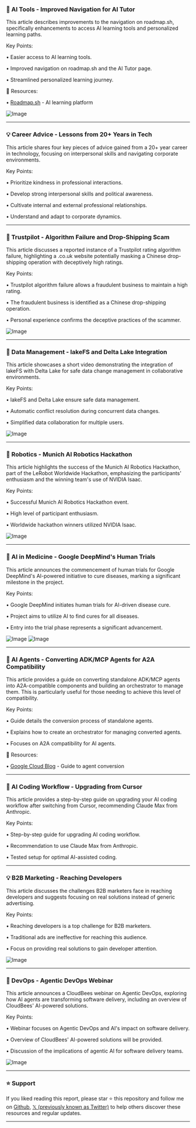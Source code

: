 ### 🚀 AI Tools - Improved Navigation for AI Tutor

This article describes improvements to the navigation on roadmap.sh, specifically enhancements to access AI learning tools and personalized learning paths.


Key Points:

• Easier access to AI learning tools.


• Improved navigation on roadmap.sh and the AI Tutor page.


• Streamlined personalized learning journey.


🔗 Resources:

• [Roadmap.sh](http://roadmap.sh) - AI learning platform


![Image](https://pbs.twimg.com/media/GvSnhlSXYAAEnb3?format=jpg&name=small)


---

### 💡 Career Advice - Lessons from 20+ Years in Tech

This article shares four key pieces of advice gained from a 20+ year career in technology, focusing on interpersonal skills and navigating corporate environments.


Key Points:

• Prioritize kindness in professional interactions.


• Develop strong interpersonal skills and political awareness.


• Cultivate internal and external professional relationships.


• Understand and adapt to corporate dynamics.



---

### 🤖 Trustpilot - Algorithm Failure and Drop-Shipping Scam

This article discusses a reported instance of a Trustpilot rating algorithm failure, highlighting a .co.uk website potentially masking a Chinese drop-shipping operation with deceptively high ratings.


Key Points:

• Trustpilot algorithm failure allows a fraudulent business to maintain a high rating.


• The fraudulent business is identified as a Chinese drop-shipping operation.


• Personal experience confirms the deceptive practices of the scammer.


![Image](https://pbs.twimg.com/media/GvSkMmHWoAEbteJ?format=jpg&name=small)


---

### 🤖 Data Management - lakeFS and Delta Lake Integration

This article showcases a short video demonstrating the integration of lakeFS with Delta Lake for safe data change management in collaborative environments.


Key Points:

• lakeFS and Delta Lake ensure safe data management.


• Automatic conflict resolution during concurrent data changes.


• Simplified data collaboration for multiple users.



![Image](https://pbs.twimg.com/amplify_video_thumb/1942318926693580800/img/57_3OwNeTkMNyzCP.jpg)


---

### 🤖 Robotics - Munich AI Robotics Hackathon

This article highlights the success of the Munich AI Robotics Hackathon, part of the LeRobot Worldwide Hackathon, emphasizing the participants' enthusiasm and the winning team's use of NVIDIA Isaac.


Key Points:

• Successful Munich AI Robotics Hackathon event.


• High level of participant enthusiasm.


• Worldwide hackathon winners utilized NVIDIA Isaac.



![Image](https://pbs.twimg.com/amplify_video_thumb/1942299763677786112/img/lQpDdFV0Q97JifoA.jpg)


---

### 🤖 AI in Medicine - Google DeepMind's Human Trials

This article announces the commencement of human trials for Google DeepMind's AI-powered initiative to cure diseases, marking a significant milestone in the project.


Key Points:

• Google DeepMind initiates human trials for AI-driven disease cure.


• Project aims to utilize AI to find cures for all diseases.


• Entry into the trial phase represents a significant advancement.


![Image](https://pbs.twimg.com/media/GvNAxhZXkAA12vt?format=jpg&name=small)
![Image](https://pbs.twimg.com/media/GvMaV-_W8AAfRO1?format=png&name=small)



---

### 🤖 AI Agents - Converting ADK/MCP Agents for A2A Compatibility

This article provides a guide on converting standalone ADK/MCP agents into A2A-compatible components and building an orchestrator to manage them.  This is particularly useful for those needing to achieve this level of compatibility.


Key Points:

• Guide details the conversion process of standalone agents.


• Explains how to create an orchestrator for managing converted agents.


• Focuses on A2A compatibility for AI agents.


🔗 Resources:

• [Google Cloud Blog](https://cloud.google.com/blog/products/ai-machine-learning/unlock-ai-agent-collaboration-convert-adk-agents-for-a2a) - Guide to agent conversion


---

### 🚀 AI Coding Workflow - Upgrading from Cursor

This article provides a step-by-step guide on upgrading your AI coding workflow after switching from Cursor, recommending Claude Max from Anthropic.


Key Points:

• Step-by-step guide for upgrading AI coding workflow.


• Recommendation to use Claude Max from Anthropic.


• Tested setup for optimal AI-assisted coding.


---

### 💡 B2B Marketing - Reaching Developers

This article discusses the challenges B2B marketers face in reaching developers and suggests focusing on real solutions instead of generic advertising.


Key Points:

• Reaching developers is a top challenge for B2B marketers.


• Traditional ads are ineffective for reaching this audience.


• Focus on providing real solutions to gain developer attention.


![Image](https://pbs.twimg.com/media/GvCA-SAWIAAYwD6?format=jpg&name=small)


---

### 🤖 DevOps - Agentic DevOps Webinar

This article announces a CloudBees webinar on Agentic DevOps, exploring how AI agents are transforming software delivery, including an overview of CloudBees' AI-powered solutions.


Key Points:

• Webinar focuses on Agentic DevOps and AI's impact on software delivery.


• Overview of CloudBees' AI-powered solutions will be provided.


• Discussion of the implications of agentic AI for software delivery teams.


![Image](https://pbs.twimg.com/media/GvRc4KzX0AI9oq5?format=jpg&name=small)


---

### ⭐️ Support

If you liked reading this report, please star ⭐️ this repository and follow me on [Github](https://github.com/Drix10), [𝕏 (previously known as Twitter)](https://x.com/DRIX_10_) to help others discover these resources and regular updates.

---